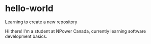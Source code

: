 # hello-world
Learning to create a new repository 

Hi there! I'm a student at NPower Canada, currently learning software development basics. 

